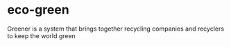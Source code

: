 # eco-green
Greener is a system that brings together recycling companies and recyclers to keep the world green
